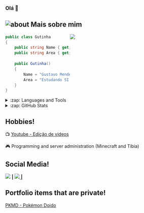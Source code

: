 ### Olá 👋

## <img width="45" alt="about" src="https://raw.github.com/elizarov/elizarov/master/about.png"> Mais sobre mim

<img align="right" width="300" src="https://i2.wp.com/allhtaccess.info/wp-content/uploads/2018/03/programming.gif?fit=1281%2C716&ssl=1" />

```C#
public class Gutinha
{
    public string Name { get; set; }
    public string Area { get; set; }

    public Gutinha()
    {
        Name = "Gustavo Mendes";
        Area = "Estudando SI 8° Período";
    }
}
```
<details>
  <summary>:zap: Languages and Tools</summary>
  <div style="display: inline_block"><br>
    <code><img height="30" src="https://raw.githubusercontent.com/devicons/devicon/master/icons/javascript/javascript-original.svg"></code>
    <code><img height="30" src="https://raw.githubusercontent.com/devicons/devicon/master/icons/java/java-original-wordmark.svg"></code>
    <code><img height="30" src="https://raw.githubusercontent.com/devicons/devicon/master/icons/mysql/mysql-original-wordmark.svg"></code>
    <code><img height="30" src="https://raw.githubusercontent.com/devicons/devicon/master/icons/vscode/vscode-original.svg"></code>
    <code><img height="30" src="https://raw.githubusercontent.com/devicons/devicon/master/icons/visualstudio/visualstudio-plain.svg"></code>
    <code><img height="30" src="https://raw.githubusercontent.com/devicons/devicon/master/icons/csharp/csharp-original.svg"></code>
    <code><img height="30" src="https://raw.githubusercontent.com/devicons/devicon/master/icons/html5/html5-original.svg"></code>
    <code><img height="30" src="https://raw.githubusercontent.com/devicons/devicon/master/icons/css3/css3-original.svg"></code>
    <code><img height="30" src="https://cdn.jsdelivr.net/gh/devicons/devicon@latest/icons/lua/lua-original.svg"></code>
  </div>
</details>

<details>
  <summary>:zap: GitHub Stats</summary>
  <img  alt="Gutinha GitHub Stats" src="https://github-readme-stats-gutinha.vercel.app/api/top-langs/?username=gutinha&layout=compact&theme=dracula" />
  <img  alt="Gutinha GitHub Stats" src="https://github-readme-stats-gutinha.vercel.app/api?username=gutinha&theme=dracula&show_icons=true" />
</details>

## **Hobbies!**
[youtube]: https://www.youtube.com/c/GutaxavierGraphics
📺 [Youtube - Edição de videos][youtube]

🎮 Programming and server administration (Minecraft and Tibia)

## **Social Media!**
![](https://dcbadge.vercel.app/api/shield/302563501183074315?style=flat) **|** 
<a href="https://www.linkedin.com/in/gutinha/">
    <img src="https://img.shields.io/badge/LinkedIn-0077B5?style=for-the-badge&logo=linkedin&logoColor=white" />
</a>**|** 

## **Portfolio items that are private!**
[pkmd]: https://www.pkmdoido.com.br/
[PKMD - Pokémon Doido][pkmd]
